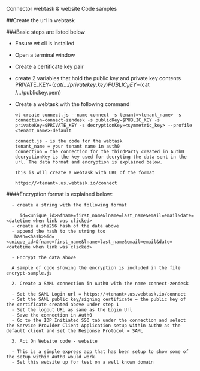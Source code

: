 Connector webtask & website Code samples

##Create the url in webtask

###Basic steps are listed below
 
- Ensure wt cli is installed
- Open a terminal window
- Create a certificate key pair

- create 2 variables that hold the public key and private key contents
    PRIVATE_KEY=$(cat /.../privatekey.key)
    PUBLIC_KEY=$(cat /.../publickey.pem)

- Create a webtask with the following command

      wt create connect.js --name connect -s tenant=<tenant_name> -s connection=connect-zendesk -s publicKey=$PUBLIC_KEY -s privateKey=$PRIVATE_KEY -s decryptionKey=<symmetric_key> --profile <tenant_name>-default

      connect.js - is the code for the webtask 
      tenant_name = your tenant name in auth0
      connection = the connection for the thirdParty created in Auth0
      decryptionKey is the key used for decryting the data sent in the url. The data format and encryption is explained below.

      This is will create a webtask with URL of the format 

      https://<tenant>.us.webtask.io/connect



####Encryption format is explained below:

      - create a string with the following format

         id=<unique_id>&fname=first_name&lname=last_name&email=email&date=<datetime when link was clicked>
      - create a sha256 hash of the data above
      - append the hash to the string too
       hash=<hash>&id=<unique_id>&fname=first_name&lname=last_name&email=email&date=<datetime when link was clicked>

      - Encrypt the data above

      A sample of code showing the encryption is included in the file encrypt-sample.js

      2. Create a SAML connection in Auth0 with the name connect-zendesk

      - Set the SAML Login url = https://<tenant>.us.webtask.io/connect
      - Set the SAML public key/signing certificate = the public key of the certificate created above under step 1
      - Set the logout URL as same as the Login Url
      - Save the connection in Auth0
      - Go to the IDP Initiated SSO tab under the connection and select the Service Provider Client Application setup within Auth0 as the default client and set the Response Protocol = SAML 

      3. Act On Website code - website

      - This is a simple express app that has been setup to show some of the setup within Auth0 would work.
      - Set this website up for test on a well known domain


























